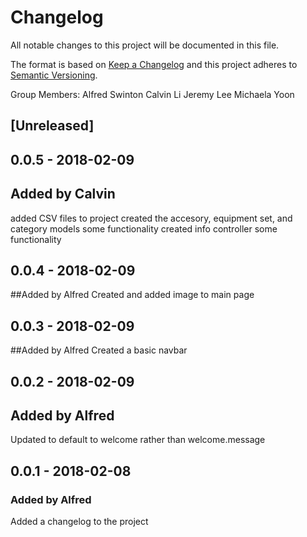 # Changelog
All notable changes to this project will be documented in this file.

The format is based on [Keep a Changelog](http://keepachangelog.com/en/1.0.0/)
and this project adheres to [Semantic Versioning](http://semver.org/spec/v2.0.0.html).

Group Members:
Alfred Swinton
Calvin Li
Jeremy Lee
Michaela Yoon


## [Unreleased]

## 0.0.5 - 2018-02-09

## Added by Calvin
added CSV files to project
created the accesory, equipment set, and category models
  some functionality
created info controller
  some functionality
  
## 0.0.4 - 2018-02-09

##Added by Alfred
Created and added image to main page

## 0.0.3 - 2018-02-09

##Added by Alfred
Created a basic navbar 

## 0.0.2 - 2018-02-09

## Added by Alfred
Updated to default to welcome rather than welcome.message

## 0.0.1 - 2018-02-08

### Added by Alfred
Added a changelog to the project




